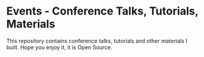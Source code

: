 # Events - Conference Talks, Tutorials, Materials                           
This repository contains conference talks, tutorials and other materials I built. Hope you enjoy it, it is Open Source.
